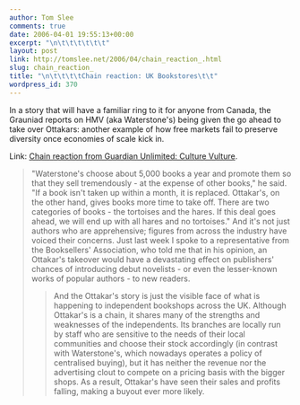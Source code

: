 ```yaml
---
author: Tom Slee
comments: true
date: 2006-04-01 19:55:13+00:00
excerpt: "\n\t\t\t\t\t\t"
layout: post
link: http://tomslee.net/2006/04/chain_reaction_.html
slug: chain_reaction_
title: "\n\t\t\t\tChain reaction: UK Bookstores\t\t"
wordpress_id: 370
---
```



				

In a story that will have a familiar ring to it for anyone from Canada, the Grauniad reports on HMV (aka Waterstone's) being given the go ahead to take over Ottakars: another example of how free markets fail to preserve diversity once economies of scale kick in.




Link: [Chain reaction from Guardian Unlimited: Culture Vulture](http://blogs.guardian.co.uk/culturevulture/archives/2006/03/30/chain_reaction.html#more).


<blockquote>"Waterstone's choose about 5,000 books a year and promote them so that they sell tremendously - at the expense of other books," he said. "If a book isn't taken up within a month, it is replaced. Ottakar's, on the other hand, gives books more time to take off. There are two categories of books - the tortoises and the hares. If this deal goes ahead, we will end up with all hares and no tortoises." And it's not just authors who are apprehensive; figures from across the industry have voiced their concerns. Just last week I spoke to a representative from the Booksellers' Association, who told me that in his opinion, an Ottakar's takeover would have a devastating effect on publishers' chances of introducing debut novelists - or even the lesser-known works of popular authors - to new readers.

> 
> 

> 
> And the Ottakar's story is just the visible face of what is happening to independent bookshops across the UK. Although Ottakar's is a chain, it shares many of the strengths and weaknesses of the independents. Its branches are locally run by staff who are sensitive to the needs of their local communities and choose their stock accordingly (in contrast with Waterstone's, which nowadays operates a policy of centralised buying), but it has neither the revenue nor the advertising clout to compete on a pricing basis with the bigger shops. As a result, Ottakar's have seen their sales and profits falling, making a buyout ever more likely.
> 
> </blockquote>

  

		
